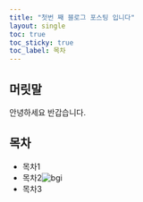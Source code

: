 ```yaml
---
title: "첫번 째 블로그 포스팅 입니다"
layout: single
toc: true
toc_sticky: true
toc_label: 목차
---
```


## 머릿말

안녕하세요 반갑습니다.

## 목차

- 목차1
- 목차2![bgi](/Users/douzone/Downloads/teddynote.github.io-master/_posts/images/2023-09-26-first/bgi.png)
- 목차3

